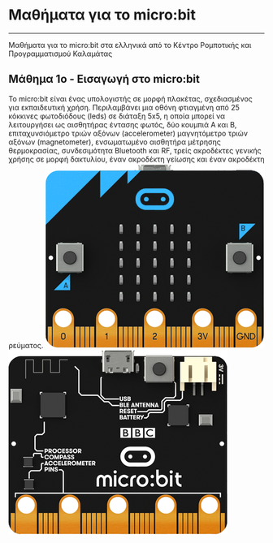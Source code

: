 # Μαθήματα για το micro:bit
---------------------------

Μαθήματα για το micro:bit στα ελληνικά από το Κέντρο Ρομποτικής και Προγραμματισμού Καλαμάτας

Μάθημα 1ο - Εισαγωγή στο micro:bit
----------------------------------
To micro:bit είναι ένας υπολογιστής σε μορφή πλακέτας, σχεδιασμένος για εκπαιδευτική χρήση. Περιλαμβάνει μια οθόνη φτιαγμένη από 25 κόκκινες φωτοδιόδους (leds) σε διάταξη 5x5, η οποία μπορεί να λειτουργήσει ως αισθητήρας έντασης φωτός, δύο κουμπιά A και B, επιταχυνσιόμετρο τριών αξόνων (accelerometer) μαγνητόμετρο τριών αξόνων (magnetometer), ενσωματωμένο αισθητήρα μέτρησης θερμοκρασίας, συνδεσιμότητα Bluetooth και RF, τρείς ακροδέκτες γενικής χρήσης σε μορφή δακτυλίου, έναν ακροδέκτη γείωσης και έναν ακροδέκτη ρεύματος.
![micro:bit front ](https://github.com/CRPKalamata/microbitlessons/blob/master/images/microbit-front.png?raw=true)![micro:bit back](https://github.com/CRPKalamata/microbitlessons/blob/master/images/microbit-back.png?raw=true)
